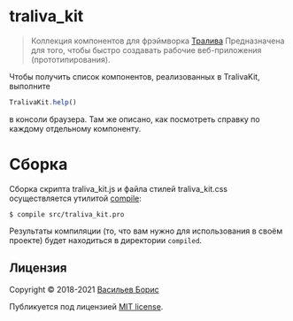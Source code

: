 # traliva_kit

>Коллекция компонентов для фрэймворка [Тралива](https://github.com/1024sparrow/traliva)
>Предназначена для того, чтобы быстро создавать рабочие веб-приложения (прототипирования).

Чтобы получить список компонентов, реализованных в TralivaKit, выполните
```javascript
TralivaKit.help()
```
в консоли браузера. Там же описано, как посмотреть справку по каждому отдельному компоненту.

# Сборка

Сборка скрипта traliva_kit.js и файла стилей traliva_kit.css осуществляется утилитой [compile](https://github.com/1024sparrow/compiler):
```
$ compile src/traliva_kit.pro
```
Результаты компиляции (то, что вам нужно для использования в своём проекте) будет находиться в директории ```compiled```.

## Лицензия

Copyright © 2018-2021 [Васильев Борис](https://github.com/1024sparrow)

Публикуется под лицензией [MIT license](https://github.com/1024sparrow/traliva/blob/master/LICENSE).
